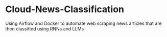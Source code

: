 # Cloud-News-Classification
Using Airflow and Docker to automate web scraping news articles that are then classified using RNNs and LLMs
